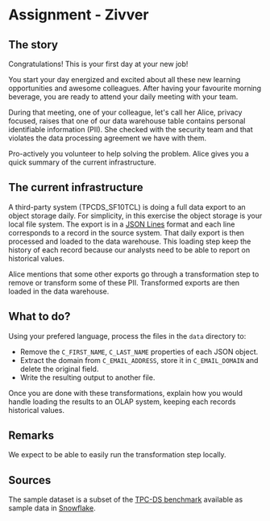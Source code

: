 # Assignment - Zivver

## The story

Congratulations! This is your first day at your new job!

You start your day energized and excited about all these new learning opportunities and
awesome colleagues. After having your favourite morning beverage, you are ready to 
attend your daily meeting with your team.

During that meeting, one of your colleague, let's call her Alice, privacy focused, raises
that one of our data warehouse table contains personal identifiable information (PII).
She checked with the security team and that violates the data processing agreement we have 
with them.

Pro-actively you volunteer to help solving the problem. Alice gives you a quick summary of the current 
infrastructure.


## The current infrastructure

A third-party system (TPCDS_SF10TCL) is doing a full data export to an object storage daily.
For simplicity, in this exercise the object storage is your local file system.
The export is in a [JSON Lines](https://jsonlines.org/) format and each line corresponds to a 
record in the source system.
That daily export is then processed and loaded to the data warehouse. This loading step keep the history 
of each record because our analysts need to be able to report on historical values.

Alice mentions that some other exports go through a transformation step to remove or transform some of 
these PII. Transformed exports are then loaded in the data warehouse.


## What to do?

Using your prefered language, process the files in the `data` directory to:
- Remove the `C_FIRST_NAME`, `C_LAST_NAME` properties of each JSON object.
- Extract the domain from `C_EMAIL_ADDRESS`, store it in `C_EMAIL_DOMAIN` and delete the original field.
- Write the resulting output to another file.

Once you are done with these transformations, explain how you would handle loading the results 
to an OLAP system, keeping each records historical values.


## Remarks

We expect to be able to easily run the transformation step locally.


## Sources

The sample dataset is a subset of the [TPC-DS benchmark](http://www.tpc.org/tpc_documents_current_versions/pdf/tpc-ds_v2.5.0.pdf)
available as sample data in [Snowflake](https://docs.snowflake.com/en/user-guide/sample-data-tpcds.html).
